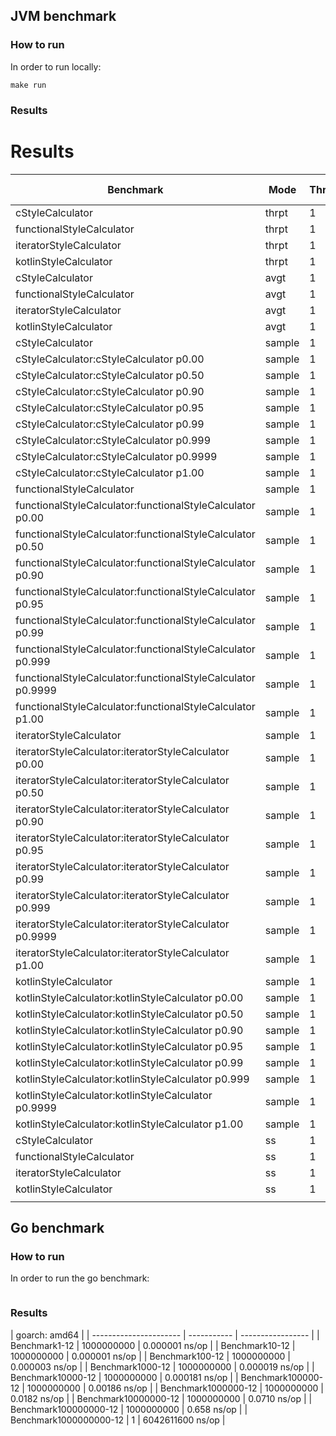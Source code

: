## JVM benchmark

### How to run
In order to run locally:

```
make run
```

### Results
# Results
| Benchmark                                                                             | Mode   | Threads | Samples | Score           | Score Error (99.9%) | Unit   |
| ------------------------------------------------------------------------------------- | ------ | ------- | ------- | --------------- | ------------------- | ------ |
| cStyleCalculator                                            | thrpt  | 1       | 25      | 1.698106        | 0.238484            | ops/ns |
| functionalStyleCalculator                                   | thrpt  | 1       | 25      | 0.041903        | 0.002721            | ops/ns |
| iteratorStyleCalculator                                     | thrpt  | 1       | 25      | 1.970580        | 0.152724            | ops/ns |
| kotlinStyleCalculator                                     | thrpt  | 1       | 25      | 1.881233        | 0.198123            | ops/ns |
| cStyleCalculator                                            | avgt   | 1       | 25      | 0.582806        | 0.054818            | ns/op  |
| functionalStyleCalculator                                   | avgt   | 1       | 25      | 25.010708       | 2.069345            | ns/op  |
| iteratorStyleCalculator                                     | avgt   | 1       | 25      | 0.603647        | 0.042062            | ns/op  |
| kotlinStyleCalculator                                     | avgt   | 1       | 25      | 0.579168        | 0.037932            | ns/op  |
| cStyleCalculator                                            | sample | 1       | 767765  | 48.691180       | 2.202561            | ns/op  |
| cStyleCalculator:cStyleCalculator p0.00                     | sample | 1       | 1       | 0.000000        | NaN                 | ns/op  |
| cStyleCalculator:cStyleCalculator p0.50                     | sample | 1       | 1       | 0.000000        | NaN                 | ns/op  |
| cStyleCalculator:cStyleCalculator p0.90                     | sample | 1       | 1       | 100.000000      | NaN                 | ns/op  |
| cStyleCalculator:cStyleCalculator p0.95                     | sample | 1       | 1       | 100.000000      | NaN                 | ns/op  |
| cStyleCalculator:cStyleCalculator p0.99                     | sample | 1       | 1       | 100.000000      | NaN                 | ns/op  |
| cStyleCalculator:cStyleCalculator p0.999                    | sample | 1       | 1       | 200.000000      | NaN                 | ns/op  |
| cStyleCalculator:cStyleCalculator p0.9999                   | sample | 1       | 1       | 23530.892800    | NaN                 | ns/op  |
| cStyleCalculator:cStyleCalculator p1.00                     | sample | 1       | 1       | 138240.000000   | NaN                 | ns/op  |
| functionalStyleCalculator                                   | sample | 1       | 856688  | 71.863269       | 9.206023            | ns/op  |
| functionalStyleCalculator:functionalStyleCalculator p0.00   | sample | 1       | 1       | 0.000000        | NaN                 | ns/op  |
| functionalStyleCalculator:functionalStyleCalculator p0.50   | sample | 1       | 1       | 100.000000      | NaN                 | ns/op  |
| functionalStyleCalculator:functionalStyleCalculator p0.90   | sample | 1       | 1       | 100.000000      | NaN                 | ns/op  |
| functionalStyleCalculator:functionalStyleCalculator p0.95   | sample | 1       | 1       | 100.000000      | NaN                 | ns/op  |
| functionalStyleCalculator:functionalStyleCalculator p0.99   | sample | 1       | 1       | 200.000000      | NaN                 | ns/op  |
| functionalStyleCalculator:functionalStyleCalculator p0.999  | sample | 1       | 1       | 800.000000      | NaN                 | ns/op  |
| functionalStyleCalculator:functionalStyleCalculator p0.9999 | sample | 1       | 1       | 23680.000000    | NaN                 | ns/op  |
| functionalStyleCalculator:functionalStyleCalculator p1.00   | sample | 1       | 1       | 1699840.000000  | NaN                 | ns/op  |
| iteratorStyleCalculator                                     | sample | 1       | 815745  | 49.724872       | 1.995916            | ns/op  |
| iteratorStyleCalculator:iteratorStyleCalculator p0.00       | sample | 1       | 1       | 0.000000        | NaN                 | ns/op  |
| iteratorStyleCalculator:iteratorStyleCalculator p0.50       | sample | 1       | 1       | 0.000000        | NaN                 | ns/op  |
| iteratorStyleCalculator:iteratorStyleCalculator p0.90       | sample | 1       | 1       | 100.000000      | NaN                 | ns/op  |
| iteratorStyleCalculator:iteratorStyleCalculator p0.95       | sample | 1       | 1       | 100.000000      | NaN                 | ns/op  |
| iteratorStyleCalculator:iteratorStyleCalculator p0.99       | sample | 1       | 1       | 100.000000      | NaN                 | ns/op  |
| iteratorStyleCalculator:iteratorStyleCalculator p0.999      | sample | 1       | 1       | 200.000000      | NaN                 | ns/op  |
| iteratorStyleCalculator:iteratorStyleCalculator p0.9999     | sample | 1       | 1       | 19624.838400    | NaN                 | ns/op  |
| iteratorStyleCalculator:iteratorStyleCalculator p1.00       | sample | 1       | 1       | 194816.000000   | NaN                 | ns/op  |
| kotlinStyleCalculator                                     | sample | 1       | 754097  | 53.340639       | 2.763094            | ns/op  |
| kotlinStyleCalculator:kotlinStyleCalculator p0.00         | sample | 1       | 1       | 0.000000        | NaN                 | ns/op  |
| kotlinStyleCalculator:kotlinStyleCalculator p0.50         | sample | 1       | 1       | 0.000000        | NaN                 | ns/op  |
| kotlinStyleCalculator:kotlinStyleCalculator p0.90         | sample | 1       | 1       | 100.000000      | NaN                 | ns/op  |
| kotlinStyleCalculator:kotlinStyleCalculator p0.95         | sample | 1       | 1       | 100.000000      | NaN                 | ns/op  |
| kotlinStyleCalculator:kotlinStyleCalculator p0.99         | sample | 1       | 1       | 100.000000      | NaN                 | ns/op  |
| kotlinStyleCalculator:kotlinStyleCalculator p0.999        | sample | 1       | 1       | 200.000000      | NaN                 | ns/op  |
| kotlinStyleCalculator:kotlinStyleCalculator p0.9999       | sample | 1       | 1       | 26936.659200    | NaN                 | ns/op  |
| kotlinStyleCalculator:kotlinStyleCalculator p1.00         | sample | 1       | 1       | 268800.000000   | NaN                 | ns/op  |
| cStyleCalculator                                            | ss     | 1       | 5       | 2888360.000000  | 4390771.650417      | ns/op  |
| functionalStyleCalculator                                   | ss     | 1       | 5       | 5618980.000000  | 18150614.248119     | ns/op  |
| iteratorStyleCalculator                                     | ss     | 1       | 5       | 1905480.000000  | 1208848.422987      | ns/op  |
| kotlinStyleCalculator                                     | ss     | 1       | 5       | 88125760.000000 | 17243120.114739     | ns/op  |
|                                                                                       |

## Go benchmark
### How to run
In order to run the go benchmark:
```go

```

### Results
| goarch: amd64          |
| ---------------------- | ----------- | ----------------- |
| Benchmark1-12          |  1000000000 |  0.000001 ns/op   |
| Benchmark10-12         |  1000000000 |  0.000001 ns/op   |
| Benchmark100-12        |  1000000000 |  0.000003 ns/op   |
| Benchmark1000-12       |  1000000000 |  0.000019 ns/op   |
| Benchmark10000-12      |  1000000000 |  0.000181 ns/op   |
| Benchmark100000-12     |  1000000000 |  0.00186 ns/op    |
| Benchmark1000000-12    |  1000000000 |  0.0182 ns/op     |
| Benchmark10000000-12   |  1000000000 |  0.0710 ns/op     |
| Benchmark100000000-12  |  1000000000 |  0.658 ns/op      |
| Benchmark1000000000-12 |  1          |  6042611600 ns/op |